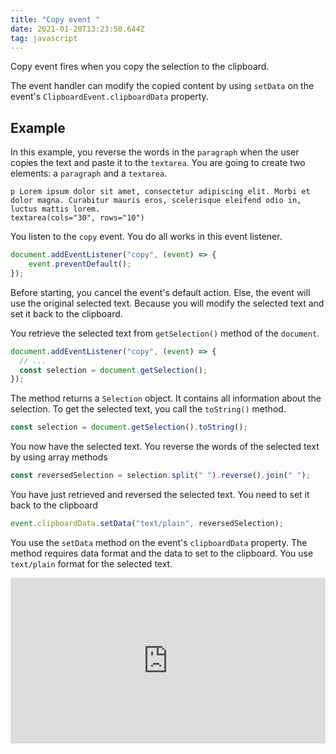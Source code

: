 ```yaml
---
title: "Copy event "
date: 2021-01-20T13:23:50.644Z
tag: javascript
---
```

Copy event fires when you copy the selection to the clipboard.

The event handler can modify the copied content by using `setData` on the event's `ClipboardEvent.clipboardData` property.

## Example

In this example, you reverse the words in the `paragraph` when the user copies the text and paste it to the `textarea`. You are going to create two elements: a `paragraph` and a `textarea`.

```pug
p Lorem ipsum dolor sit amet, consectetur adipiscing elit. Morbi et dolor magna. Curabitur mauris eros, scelerisque eleifend odio in, luctus mattis lorem.
textarea(cols="30", rows="10")
```

You listen to the `copy` event. You do all works in this event listener.

```javascript
document.addEventListener("copy", (event) => {
	event.preventDefault();
});
```

Before starting, you cancel the event's default action. Else, the event will use the original selected text. Because you will modify the selected text and set it back to the clipboard. 

You retrieve the selected text from `getSelection()` method of the `document`.

```javascript
document.addEventListener("copy", (event) => {
  // ...
  const selection = document.getSelection();
});
```

The method returns a `Selection` object. It contains all information about the selection. To get the selected text, you call the `toString()` method.

```javascript
const selection = document.getSelection().toString();
```

You now have the selected text. You reverse the words of the selected text by using array methods

```javascript
const reversedSelection = selection.split(" ").reverse().join(" ");
```

You have just retrieved and reversed the selected text. You need to set it back to the clipboard

```javascript
event.clipboardData.setData("text/plain", reversedSelection);
```

You use the `setData` method on the event's `clipboardData` property. The method requires data format and the data to set to the clipboard. You use `text/plain` format for the selected text.

<iframe height="265" style="width: 100%;" scrolling="no" title="Copy event " src="https://codepen.io/phongduong/embed/preview/gOwqNdw?height=265&theme-id=dark&default-tab=result" frameborder="no" loading="lazy" allowtransparency="true" allowfullscreen="true">
  See the Pen <a href='https://codepen.io/phongduong/pen/gOwqNdw'>Copy event </a> by Phong Duong
  (<a href='https://codepen.io/phongduong'>@phongduong</a>) on <a href='https://codepen.io'>CodePen</a>.
</iframe>
